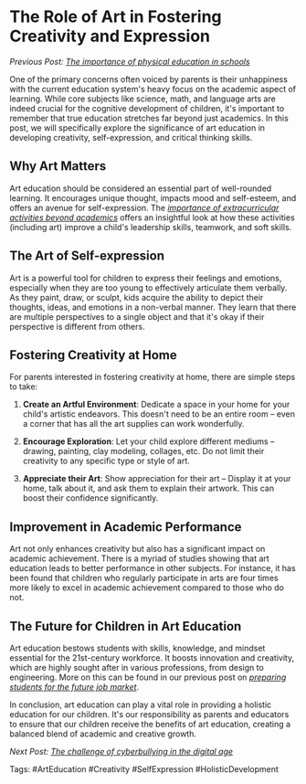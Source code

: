 # The Role of Art in Fostering Creativity and Expression

_Previous Post: [The importance of physical education in schools](/xedublogholistic-development/the-importance-of-physical-education-in-schools.md)_

One of the primary concerns often voiced by parents is their unhappiness with the current education system's heavy focus on the academic aspect of learning. While core subjects like science, math, and language arts are indeed crucial for the cognitive development of children, it's important to remember that true education stretches far beyond just academics. In this post, we will specifically explore the significance of art education in developing creativity, self-expression, and critical thinking skills.

## Why Art Matters

Art education should be considered an essential part of well-rounded learning. It encourages unique thought, impacts mood and self-esteem, and offers an avenue for self-expression. The [_importance of extracurricular activities beyond academics_](/xedublogholistic-development/the-role-of-extracurricular-activities-beyond-academics.md) offers an insightful look at how these activities (including art) improve a child's leadership skills, teamwork, and soft skills.

## The Art of Self-expression 

Art is a powerful tool for children to express their feelings and emotions, especially when they are too young to effectively articulate them verbally. As they paint, draw, or sculpt, kids acquire the ability to depict their thoughts, ideas, and emotions in a non-verbal manner. They learn that there are multiple perspectives to a single object and that it's okay if their perspective is different from others. 

## Fostering Creativity at Home 

For parents interested in fostering creativity at home, there are simple steps to take:

1. **Create an Artful Environment**: Dedicate a space in your home for your child's artistic endeavors. This doesn't need to be an entire room – even a corner that has all the art supplies can work wonderfully.

2. **Encourage Exploration**: Let your child explore different mediums – drawing, painting, clay modeling, collages, etc. Do not limit their creativity to any specific type or style of art. 

3. **Appreciate their Art**: Show appreciation for their art – Display it at your home, talk about it, and ask them to explain their artwork. This can boost their confidence significantly. 

## Improvement in Academic Performance

Art not only enhances creativity but also has a significant impact on academic achievement. There is a myriad of studies showing that art education leads to better performance in other subjects. For instance, it has been found that children who regularly participate in arts are four times more likely to excel in academic achievement compared to those who do not.

## The Future for Children in Art Education

Art education bestows students with skills, knowledge, and mindset essential for the 21st-century workforce. It boosts innovation and creativity, which are highly sought after in various professions, from design to engineering. More on this can be found in our previous post on [_preparing students for the future job market_](/xedublogmodern-challenges/preparing-students-for-the-future-job-market.md).

In conclusion, art education can play a vital role in providing a holistic education for our children. It's our responsibility as parents and educators to ensure that our children receive the benefits of art education, creating a balanced blend of academic and creative growth.

_Next Post: [The challenge of cyberbullying in the digital age](/xedublogmodern-challenges/the-challenge-of-cyberbullying-in-the-digital-age.md)_

Tags: #ArtEducation #Creativity #SelfExpression #HolisticDevelopment